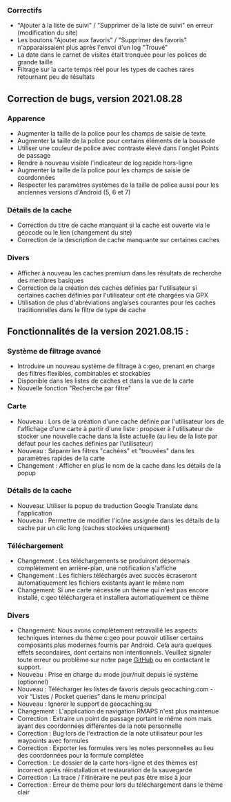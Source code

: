 ### Correctifs
- "Ajouter à la liste de suivi" / "Supprimer de la liste de suivi" en erreur (modification du site)
- Les boutons "Ajouter aux favoris" / "Supprimer des favoris" n'apparaissaient plus après l'envoi d'un log "Trouvé"
- La date dans le carnet de visites était tronquée pour les polices de grande taille
- Filtrage sur la carte temps réel pour les types de caches rares retournant peu de résultats

## Correction de bugs, version 2021.08.28

### Apparence
- Augmenter la taille de la police pour les champs de saisie de texte
- Augmenter la taille de la police pour certains éléments de la boussole
- Utiliser une couleur de police avec contraste élevé dans l'onglet Points de passage
- Rendre à nouveau visible l'indicateur de log rapide hors-ligne
- Augmenter la taille de la police pour les champs de saisie de coordonnées
- Respecter les paramètres systèmes de la taille de police aussi pour les anciennes versions d'Android (5, 6 et 7)

### Détails de la cache
- Correction du titre de cache manquant si la cache est ouverte via le géocode ou le lien (changement du site)
- Correction de la description de cache manquante sur certaines caches

### Divers
- Afficher à nouveau les caches premium dans les résultats de recherche des membres basiques
- Correction de la création des caches définies par l'utilisateur si certaines caches définies par l'utilisateur ont été chargées via GPX
- Utilisation de plus d'abréviations anglaises courantes pour les caches traditionnelles dans le filtre de type de cache

## Fonctionnalités de la version 2021.08.15 :

### Système de filtrage avancé
- Introduire un nouveau système de filtrage à c:geo, prenant en charge des filtres flexibles, combinables et stockables
- Disponible dans les listes de caches et dans la vue de la carte
- Nouvelle fonction "Recherche par filtre"

### Carte
- Nouveau : Lors de la création d'une cache définie par l'utilisateur lors de l'affichage d'une carte à partir d'une liste : proposer à l'utilisateur de stocker une nouvelle cache dans la liste actuelle (au lieu de la liste par défaut pour les caches définies par l'utilisateur)
- Nouveau : Séparer les filtres "cachées" et "trouvées" dans les paramètres rapides de la carte
- Changement : Afficher en plus le nom de la cache dans les détails de la popup

### Détails de la cache
- Nouveau: Utiliser la popup de traduction Google Translate dans l'application
- Nouveau : Permettre de modifier l'icône assignée dans les détails de la cache par un clic long (caches stockées uniquement)

### Téléchargement
- Changement : Les téléchargements se produiront désormais complètement en arrière-plan, une notification s'affiche
- Changement : Les fichiers téléchargés avec succès écraseront automatiquement les fichiers existants ayant le même nom
- Changement: Si une carte nécessite un thème qui n'est pas encore installé, c:geo téléchargera et installera automatiquement ce thème

### Divers
- Changement: Nous avons complètement retravaillé les aspects techniques internes du thème c:geo pour pouvoir utiliser certains composants plus modernes fournis par Android. Cela aura quelques effets secondaires, dont certains non intentionnels. Veuillez signaler toute erreur ou problème sur notre page [GitHub](https://www.github.com/cgeo/cgeo/issues) ou en contactant le support.
- Nouveau : Prise en charge du mode jour/nuit depuis le système (optionnel)
- Nouveau : Télécharger les listes de favoris depuis geocaching.com - voir “Listes / Pocket queries” dans le menu principal
- Nouveau : Ignorer le support de geocaching.su
- Changement : L'application de navigation RMAPS n'est plus maintenue
- Correction : Extraire un point de passage portant le même nom mais ayant des coordonnées différentes de la note personnelle
- Correction : Bug lors de l'extraction de la note utilisateur pour les waypoints avec formules
- Correction : Exporter les formules vers les notes personnelles au lieu des coordonnées pour la formule complétée
- Correction : Le dossier de la carte hors-ligne et des thèmes est incorrect après réinstallation et restauration de la sauvegarde
- Correction : La trace / l'itinéraire ne peut pas être mise à jour
- Correction : Erreur de thème pour lors du téléchargement dans le thème clair
